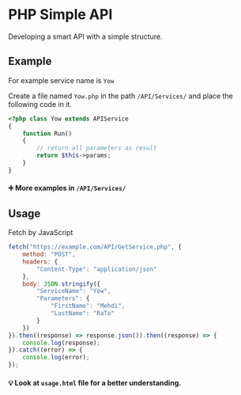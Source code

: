 # PHP Simple API
Developing a smart API with a simple structure.

## Example
For example service name is `Yow`

Create a file named `Yow.php` in the path `/API/Services/` and place the following code in it.

```php
<?php class Yow extends APIService
{
    function Run()
    {
        // return all parameters as result
        return $this->params;
    }
}
```

#### ➕ More examples in `/API/Services/`

## Usage
Fetch by JavaScript

```javascript
fetch("https://example.com/API/GetService.php", {
    method: "POST",
    headers: {
        "Content-Type": "application/json"
    },
    body: JSON.stringify({
        "ServiceName": "Yow",
        "Parameters": {
            "FirstName": "Mehdi",
            "LastName": "RaTo"
        }
    })
}).then((response) => response.json()).then((response) => {
    console.log(response);
}).catch((error) => {
    console.log(error);
});
```

#### 💡 Look at `usage.html` file for a better understanding.